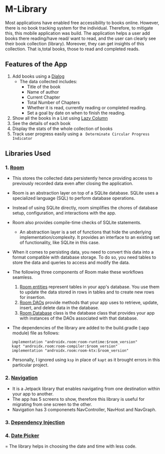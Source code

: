 # M-Library
Most applications have enabled free accessibility to books online. However, there is no book tracking system for the individual.
Therefore, to mitigate this, this mobile application was build. The application helps a user add books there reading/have read/ want to read, and 
the user can clearly see their book collection (library). Moreover, they can get insights of this collection. That is,total books, those to read and completed reads.
## Features of the App
1. Add books using a [Dialog](https://m2.material.io/components/dialogs#full-screen-dialog)
     - The data collected includes:
         - Title of the book
         - Name of author
         - Current Chapter
         - Total Number of Chapters
         - Whether it is read, currently reading or completed reading.
         - Set a goal by date on when to finish the reading.
2. Show all the books in a List using [Lazy Column](https://developer.android.com/jetpack/compose/lists)
3. See the details of each book
4. Display the stats of the whole collection of books
5. Track user progress easily using a ` Determinate Circular Progress Indicator`

## Libraries Used
### 1. [Room](https://developer.android.com/topic/libraries/architecture/room)
- This stores the collected data persistently hence providing access to previously recorded data even after closing the application. 
- Room is an abstraction layer on top of a SQLite database. SQLite uses a specialized language (SQL) to perform database operations. 
- Instead of using SQLite directly, room simplifies the chores of database setup, configuration, and interactions with the app.
- Room also provides compile-time checks of SQLite statements.

    - An abstraction layer is a set of functions that hide the underlying implementation/complexity. It provides an interface to an existing set of functionality, like SQLite in this case. 
 - When it comes to persisting data, you need to convert this data into a format compatible with database storage. To do so, you need tables to store the data and queries to access and modify the data.

- The following three components of Room make these workflows seamless.

  1. [Room entities](https://developer.android.com/training/data-storage/room/defining-data) represent tables in your app's database. You use them to update the data stored in rows in tables and to create new rows for insertion.
  2. [Room DAOs](https://developer.android.com/training/data-storage/room/accessing-data) provide methods that your app uses to retrieve, update, insert, and delete data in the database.
  3. [Room Database](https://developer.android.com/reference/kotlin/androidx/room/Database) class is the database class that provides your app with instances of the DAOs associated with that database.  
 - The dependencies of the library are added to the build.gradle (:app module) file as follows:
 ```
    implementation "androidx.room:room-runtime:$room_version"
    kapt "androidx.room:room-compiler:$room_version"
    implementation "androidx.room:room-ktx:$room_version"
 ```
  - Personally, I ignored using `ksp` in place of `kapt` as it brought errors in this particular project.
  ### 2. [Navigation]( https://developer.android.com/guide/navigation) 
 - It is a Jetpack library that enables navigating from one destination within your app to another.
 - The app has 5 screens to show, therefore this library is useful for migrating from one screen to the other.
 - Navigation has 3 componenets NavController, NavHost and NavGraph.
 ### 3. [Dependency Injection](https://www.google.com/url?client=internal-element-cse&cx=000521750095050289010:zpcpi1ea4s8&q=https://developer.android.com/training/dependency-injection&sa=U&ved=2ahUKEwjS1Jbao-H9AhXZNsAKHWNLB1sQFnoECAIQAg&usg=AOvVaw2oA-oALv95msY1NWbv3zQe)
 ### 4. [Date Picker](https://vanpra.github.io/compose-material-dialogs/DateTimePicker/)
 = The library helps in choosing the date and time with less code.
 
